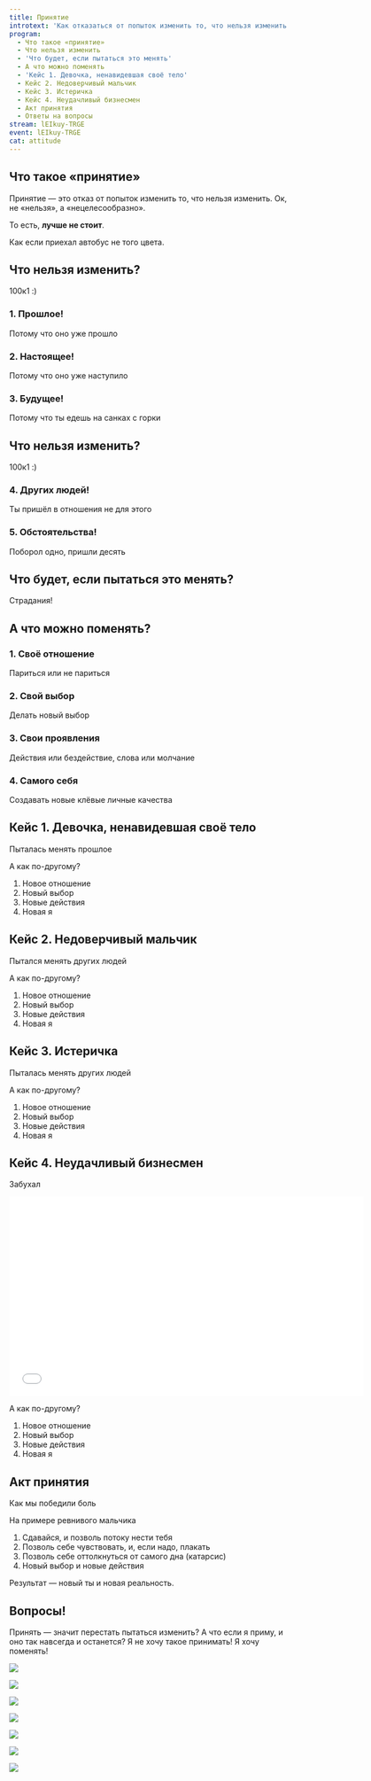 ```yaml
---
title: Принятие
introtext: 'Как отказаться от попыток изменить то, что нельзя изменить'
program:
  - Что такое «принятие»
  - Что нельзя изменить
  - 'Что будет, если пытаться это менять'
  - А что можно поменять
  - 'Кейс 1. Девочка, ненавидевшая своё тело'
  - Кейс 2. Недоверчивый мальчик
  - Кейс 3. Истеричка
  - Кейс 4. Неудачливый бизнесмен
  - Акт принятия
  - Ответы на вопросы
stream: lEIkuy-TRGE
event: lEIkuy-TRGE
cat: attitude
---
```


## Что такое «принятие»

Принятие — это отказ от попыток изменить то, что нельзя изменить.
Ок, не «нельзя», а «нецелесообразно».

То есть, **лучше не стоит**.

Как если приехал автобус не того цвета.

## Что нельзя изменить?

100к1 :)

### 1. Прошлое!

Потому что оно уже прошло

### 2. Настоящее!

Потому что оно уже наступило

### 3. Будущее!

Потому что ты едешь на санках с горки

## Что нельзя изменить?

100к1 :)

### 4. Других людей!

Ты пришёл в отношения не для этого

### 5. Обстоятельства!

Поборол одно, пришли десять

## Что будет, если пытаться это менять?

Страдания!

## А что можно поменять?

### 1. Своё отношение

Париться или не париться

### 2. Свой выбор

Делать новый выбор

### 3. Свои проявления

Действия или бездействие, слова или молчание

### 4. Самого себя

Создавать новые клёвые личные качества

## Кейс 1. Девочка, ненавидевшая своё тело

Пыталась менять прошлое

А как по-другому?

1. Новое отношение
1. Новый выбор
1. Новые действия
1. Новая я

## Кейс 2. Недоверчивый мальчик

Пытался менять других людей

А как по-другому?

1. Новое отношение
1. Новый выбор
1. Новые действия
1. Новая я

## Кейс 3. Истеричка

Пыталась менять других людей

А как по-другому?

1. Новое отношение
1. Новый выбор
1. Новые действия
1. Новая я

## Кейс 4. Неудачливый бизнесмен

Забухал

<iframe src="//coub.com/embed/bgkvn?muted=false&autostart=false&originalSize=false&startWithHD=false" allowfullscreen="true" frameborder="0" width="640" height="360"></iframe>

А как по-другому?

1. Новое отношение
1. Новый выбор
1. Новые действия
1. Новая я

## Акт принятия

Как мы победили боль

На примере ревнивого мальчика

1. Сдавайся, и позволь потоку нести тебя
2. Позволь себе чувствовать, и, если надо, плакать
3. Позволь себе оттолкнуться от самого дна (катарсис)
4. Новый выбор и новые действия

Результат — новый ты и новая реальность.

## Вопросы!

Принять — значит перестать пытаться изменить? А что если я приму, и оно так навсегда и останется? Я не хочу такое принимать! Я хочу поменять!

![](https://pp.vk.me/c626431/v626431697/5bdc/t1t7RtEbQ3I.jpg)

![](https://pp.vk.me/c626431/v626431697/5be6/LFkBZbBKuqE.jpg)

![](https://pp.vk.me/c626431/v626431697/5bf0/HPZXo1ZTQt0.jpg)

![](https://pp.vk.me/c626431/v626431697/5bfa/FYGqjlDO_hE.jpg)

![](https://pp.vk.me/c626431/v626431697/5c04/yxnqpPENTQk.jpg)

![](https://pp.vk.me/c626431/v626431697/5c0e/E_CVzbkqhPU.jpg)

![](https://pp.vk.me/c626431/v626431697/5c18/mIPvUQdnX0E.jpg)

